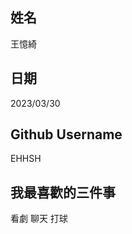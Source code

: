 姓名
----
王憶綺

日期
----
2023/03/30

Github Username
---------------
EHHSH

我最喜歡的三件事
---------------
看劇 聊天 打球